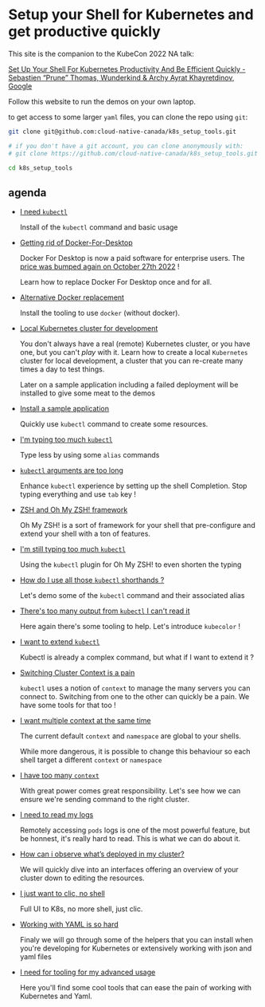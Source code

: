 # Setup your Shell for Kubernetes and get productive quickly

This site is the companion to the KubeCon 2022 NA talk:

[Set Up Your Shell For Kubernetes Productivity And Be Efficient Quickly - Sebastien “Prune” Thomas, Wunderkind & Archy Ayrat Khayretdinov, Google](https://kccncna2022.sched.com/event/182F7/tutorial-set-up-your-shell-for-kubernetes-productivity-and-be-efficient-quickly-sebastien-prune-thomas-wunderkind-archy-ayrat-khayretdinov-google)

Follow this website to run the demos on your own laptop.

to get access to some larger `yaml` files, you can clone the repo using `git`:

```bash 
git clone git@github.com:cloud-native-canada/k8s_setup_tools.git

# if you don't have a git account, you can clone anonymously with:
# git clone https://github.com/cloud-native-canada/k8s_setup_tools.git

cd k8s_setup_tools
```

## agenda

- [I need `kubectl`](kubectl.md)

    Install of the `kubectl` command and basic usage

- [Getting rid of Docker-For-Desktop](local_cluster/colima.md)

    Docker For Desktop is now a paid software for enterprise users. The [price was bumped again on October 27th 2022](https://www.docker.com/pricing/october-2022-pricing-change-faq) !

    Learn how to replace Docker For Desktop once and for all.

- [Alternative Docker replacement](local_cluster/podman.md)

    Install the tooling to use `docker` (without docker).

- [Local Kubernetes cluster for development](local_cluster/kind.md)

    You don't always have a real (remote) Kubernetes cluster, or you have one, but you can't *play* with it.
    Learn how to create a local `Kubernetes` cluster for local development, a cluster that you can
    re-create many times a day to test things.

    Later on a sample application including a failed deployment will be installed to give some meat to the demos

- [Install a sample application](app_deployment.md)

    Quickly use `kubectl` command to create some resources.

- [I'm typing too much `kubectl`](shell_setup.md#im-typing-too-much-kubectl-commands)

    Type less by using some `alias` commands

- [`kubectl` arguments are too long](shell_setup.md#kubectl-arguments-are-too-long)

    Enhance `kubectl` experience by setting up the shell Completion. Stop typing everything and use `tab` key !

- [ZSH and Oh My ZSH! framework](shell_setup.md#zsh-shell)

    Oh My ZSH! is a sort of framework for your shell that pre-configure and extend your shell with a ton of features. 

- [I'm still typing too much `kubectl`](shell_setup.md#im-still-typing-too-much-kubectl)

    Using the `kubectl` plugin for Oh My ZSH! to even shorten the typing

- [How do I use all those `kubectl` shorthands ?](kubectl_tooling/kubectl.md)

    Let's demo some of the `kubectl` command and their associated alias

- [There's too many output from `kubectl` I can't read it](kubectl_tooling/kubecolor.md)

    Here again there's some tooling to help. Let's introduce `kubecolor` !

- [I want to extend `kubectl`](kubectl_tooling/krew.md)

    Kubectl is already a complex command, but what if I want to extend it ? 

- [Switching Cluster Context is a pain](kubectl_tooling/krew.md#manage-kubernetes-context)

    `kubectl` uses a notion of `context` to manage the many servers you can connect to. Switching from one to the other can quickly be a pain. We have some tools for that too !

- [I want multiple context at the same time](kubectl_tooling/kubie.md)

    The current default `context` and `namespace` are global to your shells. 
    
    While more dangerous, it is possible to change this behaviour so each shell target a different `context` or `namespace`
    
- [I have too many `context`](kubectl_tooling/kubie.md#i-dont-know-which-context-im-using)

    With great power comes great responsibility. Let's see how we can ensure we're sending command to the right cluster.

- [I need to read my logs](kubectl_tooling/stern.md)

    Remotely accessing `pods` logs is one of the most powerful feature, but be honnest, it's really hard to read. This is what we can do about it.
  
- [How can i observe what’s deployed in my cluster?](interfaces/k9s.md)

    We will quickly dive into an interfaces offering an overview of your cluster down to editing the resources. 

- [I just want to clic, no shell](interfaces/lens.md)

    Full UI to K8s, no more shell, just clic.

- [Working with YAML is so hard](dev_tooling/vscode.md)

    Finaly we will go through some of the helpers that you can install when you're developing for Kubernetes
    or extensively working with json and yaml files

- [I need for tooling for my advanced usage](dev_tooling/apps.md)

    Here you'll find some cool tools that can ease the pain of working with Kubernetes and Yaml.